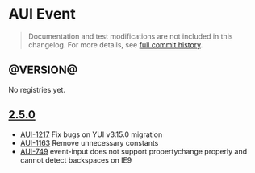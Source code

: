 # AUI Event

> Documentation and test modifications are not included in this changelog. For more details, see [full commit history](https://github.com/liferay/alloy-ui/commits/master/src/aui-event).

## @VERSION@

No registries yet.

## [2.5.0](https://github.com/liferay/alloy-ui/releases/tag/2.5.0)

* [AUI-1217](https://issues.liferay.com/browse/AUI-1217) Fix bugs on YUI v3.15.0 migration
* [AUI-1163](https://issues.liferay.com/browse/AUI-1163) Remove unnecessary constants
* [AUI-749](https://issues.liferay.com/browse/AUI-749) event-input does not support propertychange properly and cannot detect backspaces on IE9
